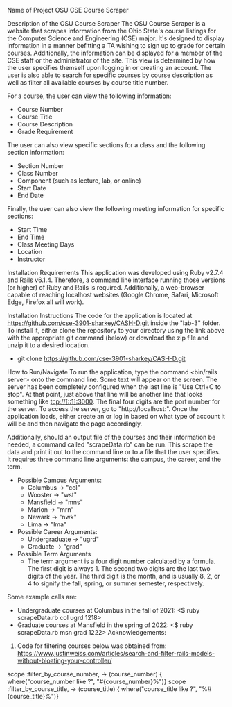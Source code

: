 Name of Project
OSU CSE Course Scraper

Description of the OSU Course Scraper
The OSU Course Scraper is a website that scrapes information from the Ohio State's course listings for the Computer Science and Engineering (CSE) major. It's designed to display information in a manner befitting a TA wishing to sign up to
grade for certain courses. Additionally, the information can be displayed for a member of the CSE staff or the administrator of the site. This view is determined by how the user specifies themself upon logging in or creating an account.
The user is also able to search for specific courses by course description as well as filter all available courses by course title number.

For a course, the user can view the following information:
- Course Number
- Course Title
- Course Description
- Grade Requirement 

The user can also view specific sections for a class and the following section information:
- Section Number
- Class Number
- Component (such as lecture, lab, or online)
- Start Date
- End Date

Finally, the user can also view the following meeting information for specific sections:
- Start Time
- End Time
- Class Meeting Days
- Location
- Instructor

Installation Requirements
This application was developed using Ruby v2.7.4 and Rails v6.1.4. Therefore, a command line interface running those versions (or higher) of Ruby and Rails is required. Additionally, a web-browser capable of reaching localhost websites
(Google Chrome, Safari, Microsoft Edge, Firefox all will work). 

Installation Instructions
The code for the application is located at https://github.com/cse-3901-sharkey/CASH-D.git inside the "lab-3" folder. To install it, either clone the repository to your directory using the link above with the appropriate git command (below)
or download the zip file and unzip it to a desired location.
 - git clone https://github.com/cse-3901-sharkey/CASH-D.git

How to Run/Navigate
To run the application, type the command <bin/rails server> onto the command line. Some text will appear on the screen. The server has been completely configured when the last line is "Use Ctrl+C to stop". At that point, just above that line will be another line that looks something like <tcp://[::1]:3000>. 
The final four digits are the port number for the server. To access the server, go to "http://localhost:<port>". 
Once the application loads, either create an or log in based on what type of account it will be and then navigate the page accordingly.

Additionally, should an output file of the courses and their information be needed, a command called "scrapeData.rb" can be run. This scrape the data and print it out to the command line or to a file that the user specifies. It requires three command line arguments: the campus, the career, and the term.
 - Possible Campus Arguments:
   - Columbus -> "col"
   - Wooster -> "wst"
   - Mansfield -> "mns"
   - Marion -> "mrn"
   - Newark -> "nwk"
   - Lima -> "lma"
 - Possible Career Arguments:
   - Undergraduate -> "ugrd"
   - Graduate -> "grad"
 - Possible Term Arguments
   - The term argument is a four digit number calculated by a formula. The first digit is always 1. The second two digits are the last two digits of the year. The third digit is the month, and is usually 8, 2, or 4 to signify the fall, spring, or summer semester, respectively.

Some example calls are:
 - Undergraduate courses at Columbus in the fall of 2021: <$ ruby scrapeData.rb col ugrd 1218>
 - Graduate courses at Mansfield in the spring of 2022: <$ ruby scrapeData.rb msn grad 1222>
Acknowledgements:

1. Code for filtering courses below was obtained from: https://www.justinweiss.com/articles/search-and-filter-rails-models-without-bloating-your-controller/

  scope :filter_by_course_number, -> (course_number) { where("course_number like ?", "#{course_number}%")}
  scope :filter_by_course_title, -> (course_title) { where("course_title like ?", "%#{course_title}%")}



